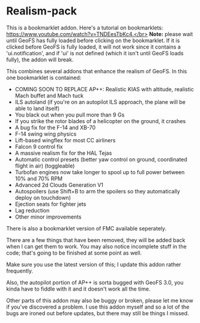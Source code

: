 # Realism-pack
This is a bookmarklet addon. Here's a tutorial on bookmarklets: https://www.youtube.com/watch?v=TNDEesTbKc4.</br>
**Note:** please wait until GeoFS has fully loaded before clicking on the bookmarklet. If it is clicked before GeoFS is fully loaded, it will not work since it contains a 'ui.notification', and if 'ui' is not defined (which it isn't until GeoFS loads fully), the addon will break.

This combines several addons that enhance the realism of GeoFS. In this one bookmarklet is contained:

- COMING SOON TO REPLACE AP++: Realistic KIAS with altitude, realistic Mach buffet and Mach tuck
- ILS autoland (if you're on an autopilot ILS approach, the plane will be able to land itself)
- You black out when you pull more than 9 Gs
- If you strike the rotor blades of a helicopter on the ground, it crashes
- A bug fix for the F-14 and XB-70
- F-14 swing wing physics
- Lift-based wingflex for most CC airliners
- Falcon 9 control fix
- A massive realism fix for the HAL Tejas
- Automatic control presets (better yaw control on ground, coordinated flight in air) (toggleable)
- Turbofan engines now take longer to spool up to full power between 10% and 70% RPM
- Advanced 2d Clouds Generation V1
- Autospoilers (use Shift+B to arm the spoilers so they automatically deploy on touchdown)
- Ejection seats for fighter jets
- Lag reduction
- Other minor improvements

There is also a bookmarklet version of FMC available seperately.

There are a few things that have been removed, they will be added back when I can get them to work. You may also notice incomplete stuff in the code; that's going to be finished at some point as well.

Make sure you use the latest version of this; I update this addon rather frequently.

Also, the autopilot portion of AP++ is sorta bugged with GeoFS 3.0, you kinda have to fiddle with it and it doesn't work all the time.

Other parts of this addon may also be buggy or broken, please let me know if you've discovered a problem. I use this addon myself and so a lot of the bugs are ironed out before updates, but there may still be things I missed.
